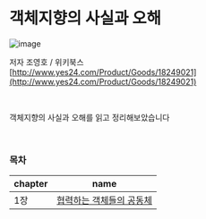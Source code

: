 # 객체지향의 사실과 오해

![image](https://user-images.githubusercontent.com/119831581/222949849-901cdb74-f44f-48c7-ada8-239105fcb581.png)


저자 조영호 / 위키북스  
[http://www.yes24.com/Product/Goods/18249021](http://www.yes24.com/Product/Goods/18249021)  

<br>

객체지향의 사실과 오해를 읽고 정리해보았습니다  

<br>

### 목차  
|chapter|name|
|:---|:---:|
| 1장 | [협력하는 객체들의 공동체](https://github.com/Naellu/the-essence-of-object-orientation-review/blob/master/chapter01.md) |

